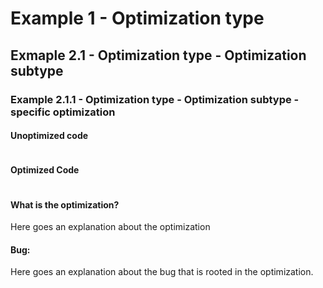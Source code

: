 # Example 1 - Optimization type

## Exmaple 2.1 - Optimization type - Optimization subtype

### Example 2.1.1 - Optimization type - Optimization subtype - specific optimization


#### Unoptimized code
``` python
```

#### Optimized Code
```python
```

#### What is the optimization?
Here goes an explanation about the optimization


#### Bug:
Here goes an explanation about the bug that is rooted in the optimization.